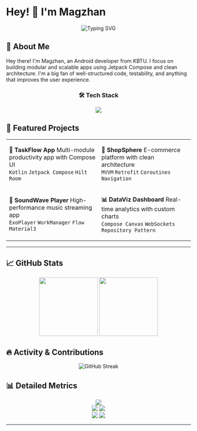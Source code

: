 # Hey! 👋 I'm Magzhan

<div align="center">
  
  ![Typing SVG](https://readme-typing-svg.herokuapp.com?font=Fira+Code&weight=500&size=24&pause=1000&color=00D4AA&center=true&vCenter=true&width=500&lines=Android+Developer;Clean+Architecture;Multi-Module+Expert)

</div>

## 🎯 About Me

Hey there! I'm Magzhan, an Android developer from KBTU.
I focus on building modular and scalable apps using Jetpack Compose and clean architecture.
I'm a big fan of well-structured code, testability, and anything that improves the user experience.

<div align="center">

### 🛠️ Tech Stack

<img src="https://skillicons.dev/icons?i=kotlin,java,androidstudio,firebase,git,figma" />

</div>

## 🚀 Featured Projects

<div align="center">
<table>
<tr>
<td width="50%">

**📱 TaskFlow App**
Multi-module productivity app with Compose UI
<br>
`Kotlin` `Jetpack Compose` `Hilt` `Room`

</td>
<td width="50%">

**🛒 ShopSphere**
E-commerce platform with clean architecture
<br>
`MVVM` `Retrofit` `Coroutines` `Navigation`

</td>
</tr>
<tr>
<td width="50%">

**🎵 SoundWave Player**
High-performance music streaming app
<br>
`ExoPlayer` `WorkManager` `Flow` `Material3`

</td>
<td width="50%">

**📊 DataViz Dashboard**
Real-time analytics with custom charts
<br>
`Compose Canvas` `WebSockets` `Repository Pattern`

</td>
</tr>
</table>
</div>

---

## 📈 GitHub Stats

<div align="center">

<img height="160em" src="https://github-readme-stats.vercel.app/api?username=hashiroii&show_icons=true&theme=radical&include_all_commits=true&count_private=true&hide_border=true&bg_color=0D1117"/>

<img height="160em" src="https://github-readme-stats.vercel.app/api/top-langs/?username=hashiroii&layout=compact&langs_count=6&theme=radical&hide_border=true&bg_color=0D1117"/>

</div>

## 🔥 Activity & Contributions

<div align="center">

<img src="https://github-readme-streak-stats.herokuapp.com/?user=hashiroii&theme=radical&hide_border=true&background=0D1117" alt="GitHub Streak" />

</div>

## 📊 Detailed Metrics

<div align="center">

<img src="https://github-profile-summary-cards.vercel.app/api/cards/profile-details?username=hashiroii&theme=radical" />

</div>

<div align="center">

<img src="https://github-profile-summary-cards.vercel.app/api/cards/repos-per-language?username=hashiroii&theme=radical" />
<img src="https://github-profile-summary-cards.vercel.app/api/cards/most-commit-language?username=hashiroii&theme=radical" />

</div>

<div align="center">

<img src="https://github-profile-summary-cards.vercel.app/api/cards/stats?username=hashiroii&theme=radical" />
<img src="https://github-profile-summary-cards.vercel.app/api/cards/productive-time?username=hashiroii&theme=radical&utcOffset=6" />

</div>

---

<div align="center">

</div>
